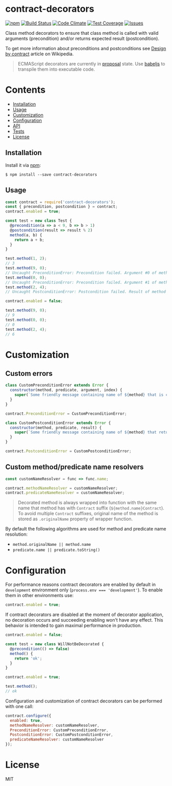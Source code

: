 # contract-decorators

[![npm](https://img.shields.io/npm/v/contract-decorators.svg)](https://www.npmjs.com/package/contract-decorators)
[![Build Status](https://img.shields.io/travis/vladen/contract-decorators/master.svg)](https://travis-ci.org/vladen/contract-decorators)
[![Code Climate](https://img.shields.io/codeclimate/github/vladen/contract-decorators.svg)](https://codeclimate.com/github/vladen/contract-decorators)
[![Test Coverage](https://img.shields.io/codeclimate/coverage/github/vladen/contract-decorators.svg)](https://codeclimate.com/github/vladen/contract-decorators/coverage)
[![Issues](https://img.shields.io/codeclimate/issues/github/vladen/contract-decorators.svg)](https://codeclimate.com/github/vladen/contract-decorators/issues)

Class method decorators to ensure that class method is called with valid arguments (precondition) and/or returns expected result (postcondition).

To get more information about preconditions and postconditions see [Design by contract](https://en.wikipedia.org/wiki/Design_by_contract) article on Wikipedia.

> ECMAScript decorators are currently in [proposal](https://github.com/tc39/proposal-decorators) state. Use [babeljs](https://babeljs.io) to transpile them into executable code.

# Contents

* [Installation](#installation)
* [Usage](#usage)
* [Customization](#customization)
* [Configuration](#configuration)
* [API](https://github.com/vladen/contract-decorators/blob/master/API.md)
* [Tests](https://github.com/vladen/contract-decorators/blob/master/SPEC.md)
* [License](#license)

## Installation

Install it via [npm](https://npmjs.com):

```
$ npm install --save contract-decorators
```

## Usage

```js
const contract = require('contract-decorators');
const { precondition, postcondition } = contract;
contract.enabled = true;

const test = new class Test {
  @precondition(a => a < 9, b => b > 1)
  @postcondition(result => result % 2)
  method(a, b) {
    return a + b;
  }
}

test.method(1, 2);
// 3
test.method(9, 0);
// Uncaught PreconditionError: Precondition failed. Argument #0 of method "method" must satisfy predicate "a => a < 9" but it does not: 9.
test.method(0, 0);
// Uncaught PreconditionError: Precondition failed. Argument #1 of method "method" must satisfy predicate "b => b > 1" but it does not: 0.
test.method(2, 4);
// Uncaught PostconditionError: Postcondition failed. Result of method "method" must satisfy predicate "result => result % 2" but it does not: 6.

contract.enabled = false;

test.method(9, 0);
// 9
test.method(0, 0);
// 0
test.method(2, 4);
// 6
```

# Customization

## Custom errors

```js
class CustomPreconditionError extends Error {
  constructor(method, predicate, argument, index) {
    super(`Some friendly message containing name of ${method} that is called with contract violation, value of ${argument} causing the violation, its ${index} and name of ${predicate} that proves it`);
  }
}

contract.PreconditionError = CustomPreconditionError;

class CustomPostconditionError extends Error {
  constructor(method, predicate, result) {
    super(`Some friendly message containing name of ${method} that returns ${result} causing contract violation and name of ${predicate} that proves it.`);
  }
}

contract.PostconditionError = CustomPostconditionError;
```

## Custom method/predicate name resolvers

```js
const customNameResolver = func => func.name;

contract.methodNameResolver = customNameResolver;
contract.predicateNameResolver = customNameResolver;
```

> Decorated method is always wrapped into function with the same name that method has with `Contract` suffix (`${method.name}Contract`). To avoid multiple `Contract` suffixes, original name of the method is stored as `.originalName` property of wrapper function.

By default the following algorithms are used for method and predicate name resolution:
* `method.originalName || method.name`
* `predicate.name || predicate.toString()`

# Configuration

For performance reasons contract decorators are enabled by default in `development` environment only (`process.env === 'development'`). To enable them in other environments use:

```js
contract.enabled = true;
```

If contract decorators are disabled at the moment of decorator application, no decoration occurs and succeeding enabling won't have any effect. This behavior is intended to gain maximal performance in production.

```js
contract.enabled = false;

const test = new class WillNotBeDecorated {
  @precondition(() => false)
  method() {
    return 'ok';
  }
}

contract.enabled = true;

test.method();
// ok
```

Configuration and customization of contract decorators can be performed with one call:

```js
contract.configure({
  enabled: true,
  methodNameResolver: customNameResolver,
  PreconditionError: CustomPreconditionError,
  PostconditionError: CustomPostconditionError,
  predicateNameResolver: customNameResolver
});
```

# License

MIT
